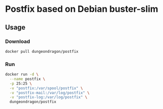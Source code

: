 # Postfix based on Debian buster-slim


## Usage

### Download

```bash
docker pull dungeondragon/postfix
```

### Run

```bash
docker run -d \
  --name postfix \
  -p 25:25 \
  -v "postfix:/var/spool/postfix" \
  -v "postfix-mail:/var/log/postfix" \
  -v "postfix-log:/var/log/postfix" \
  dungeondragon/postfix
```

